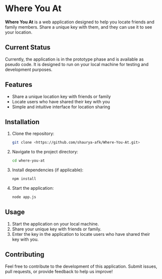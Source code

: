 # Where You At

**Where You At** is a web application designed to help you locate friends and family members. Share a unique key with them, and they can use it to see your location.

## Current Status

Currently, the application is in the prototype phase and is available as pseudo code. It is designed to run on your local machine for testing and development purposes.

## Features

- Share a unique location key with friends or family
- Locate users who have shared their key with you
- Simple and intuitive interface for location sharing

## Installation

1. Clone the repository:

    ```bash
    git clone <https://github.com/shaurya-afk/Where-You-At.git>
    ```

2. Navigate to the project directory:

    ```bash
    cd where-you-at
    ```

3. Install dependencies (if applicable):

    ```bash
    npm install
    ```

4. Start the application:

    ```bash
    node app.js
    ```

## Usage

1. Start the application on your local machine.
2. Share your unique key with friends or family.
3. Enter the key in the application to locate users who have shared their key with you.

## Contributing

Feel free to contribute to the development of this application. Submit issues, pull requests, or provide feedback to help us improve!
